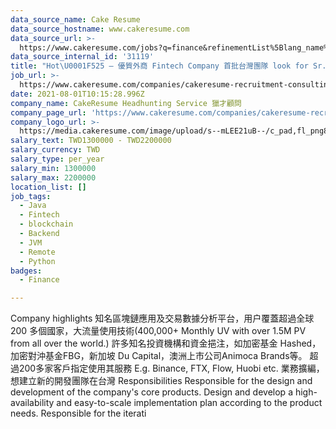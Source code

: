 ```yaml
---
data_source_name: Cake Resume
data_source_hostname: www.cakeresume.com
data_source_url: >-
  https://www.cakeresume.com/jobs?q=finance&refinementList%5Blang_name%5D%5B0%5D=English&refinementList%5Bsalary_type%5D=per_year&range%5Bsalary_range%5D%5Bmin%5D=1000000&page=3
data_source_internal_id: '31119'
title: "Hot\U0001F525 – 優質外商 Fintech Company 首批台灣團隊 look for Sr. Backend Engineer (Remote JOB!!)- NC"
job_url: >-
  https://www.cakeresume.com/companies/cakeresume-recruitment-consulting/jobs/fefe34
date: 2021-08-01T10:15:28.996Z
company_name: CakeResume Headhunting Service 獵才顧問
company_page_url: 'https://www.cakeresume.com/companies/cakeresume-recruitment-consulting'
company_logo_url: >-
  https://media.cakeresume.com/image/upload/s--mLEE21uB--/c_pad,fl_png8,h_200,w_200/v1620881212/vdbipassrdfr8omwzeq6.png
salary_text: TWD1300000 - TWD2200000
salary_currency: TWD
salary_type: per_year
salary_min: 1300000
salary_max: 2200000
location_list: []
job_tags:
  - Java
  - Fintech
  - blockchain
  - Backend
  - JVM
  - Remote
  - Python
badges:
  - Finance

---
```


Company highlights 知名區塊鏈應用及交易數據分析平台，用户覆蓋超過全球 200 多個國家，大流量使用技術(400,000+ Monthly UV with over 1.5M PV from all over the world.) 許多知名投資機構和資金挹注，如加密基金 Hashed，加密對沖基金FBG，新加坡 Du Capital，澳洲上市公司Animoca Brands等。 超過200多家客戶指定使用其服務 E.g. Binance, FTX, Flow, Huobi etc. 業務擴編，想建立新的開發團隊在台灣 Responsibilities Responsible for the design and development of the company's core products. Design and develop a high-availability and easy-to-scale implementation plan according to the product needs. Responsible for the iterati